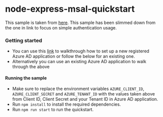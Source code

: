 # node-express-msal-quickstart

This sample is taken from [here](https://docs.microsoft.com/en-us/azure/developer/javascript/how-to/with-web-app/deploy-msal-sdk-authentication-expressjs). This sample has been slimmed down from the one in link to focus on simple authentication usage. 

### Getting started
 - You can use this [link](https://docs.microsoft.com/en-us/azure/developer/javascript/how-to/with-web-app/deploy-msal-sdk-authentication-expressjs#create-an-active-directory-app) to walkthrough how to set up a new registered Azure AD application or follow the below for an existing one.
- Alternatively you can use an existing Azure AD application to walk through the above

  
#### Running the sample
- Make sure to replace the environment variables `AZURE_CLIENT_ID`, `AZURE_CLIENT_SECRET` and `AZURE_TENANT_ID` with the values taken above from Client ID, Client Secret and your Tenant ID in Azure AD application.
- Run `npm install` to install the required dependencies. 
- Run `npm run start` to run the quickstart.
